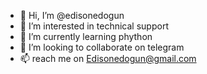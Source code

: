 - 👋 Hi, I’m @edisonedogun
- 👀 I’m interested in technical support
- 🌱 I’m currently learning phython
- 💞️ I’m looking to collaborate on telegram
- 📫 reach me on Edisonedogun@gmail.com 

<!---
edisonedogun/edisonedogun is a ✨ special ✨ repository because its `README.md` (this file) appears on your GitHub profile.
You can click the Preview link to take a look at your changes.
--->
